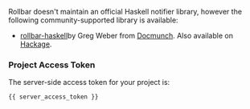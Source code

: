 Rollbar doesn't maintain an official Haskell notifier library, however the following
community-supported library is available:

* <a href="https://github.com/docmunch/rollbar-haskell" target="_blank" rel="noopener">rollbar-haskell</a>by Greg Weber from <a href="http://www.docmunch.com" target="_blank" rel="noopener">Docmunch</a>. Also available on <a href="http://hackage.haskell.org/package/rollbar-0.3" target="_blank" rel="noopener">Hackage</a>.

### Project Access Token
The server-side access token for your project is:
```
{{ server_access_token }}
```
